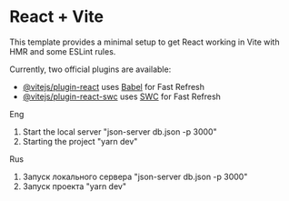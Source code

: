 # React + Vite

This template provides a minimal setup to get React working in Vite with HMR and some ESLint rules.

Currently, two official plugins are available:

- [@vitejs/plugin-react](https://github.com/vitejs/vite-plugin-react/blob/main/packages/plugin-react/README.md) uses [Babel](https://babeljs.io/) for Fast Refresh
- [@vitejs/plugin-react-swc](https://github.com/vitejs/vite-plugin-react-swc) uses [SWC](https://swc.rs/) for Fast Refresh

Eng

1. Start the local server "json-server db.json -p 3000"
2. Starting the project "yarn dev"

Rus

1. Запуск локального сервера "json-server db.json -p 3000"
2. Запуск проекта "yarn dev"
